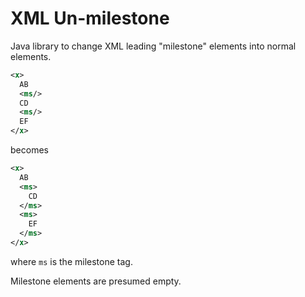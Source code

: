 # XML Un-milestone

Java library to change XML leading "milestone" elements into normal elements.

```xml
<x>
  AB
  <ms/>
  CD
  <ms/>
  EF
</x>
```

becomes


```xml
<x>
  AB
  <ms>
    CD
  </ms>
  <ms>
    EF
  </ms>
</x>
```

where `ms` is the milestone tag.

Milestone elements are presumed empty.
